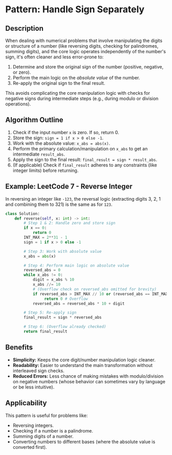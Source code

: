 # Pattern: Handle Sign Separately

## Description

When dealing with numerical problems that involve manipulating the digits or structure of a number (like reversing digits, checking for palindromes, summing digits), and the core logic operates independently of the number's sign, it's often cleaner and less error-prone to:

1.  Determine and store the original sign of the number (positive, negative, or zero).
2.  Perform the main logic on the *absolute value* of the number.
3.  Re-apply the original sign to the final result.

This avoids complicating the core manipulation logic with checks for negative signs during intermediate steps (e.g., during modulo or division operations).

## Algorithm Outline

1.  Check if the input number `x` is zero. If so, return 0.
2.  Store the sign: `sign = 1 if x > 0 else -1`.
3.  Work with the absolute value: `x_abs = abs(x)`.
4.  Perform the primary calculation/manipulation on `x_abs` to get an intermediate `result_abs`.
5.  Apply the sign to the final result: `final_result = sign * result_abs`.
6.  (If applicable) Check if `final_result` adheres to any constraints (like integer limits) before returning.

## Example: LeetCode 7 - Reverse Integer

In reversing an integer like `-123`, the reversal logic (extracting digits 3, 2, 1 and combining them to 321) is the same as for `123`.

```python
class Solution:
    def reverse(self, x: int) -> int:
        # Step 1 & 2: Handle zero and store sign
        if x == 0:
            return 0
        INT_MAX = 2**31 - 1
        sign = 1 if x > 0 else -1

        # Step 3: Work with absolute value
        x_abs = abs(x)

        # Step 4: Perform main logic on absolute value
        reversed_abs = 0
        while x_abs != 0:
            digit = x_abs % 10
            x_abs //= 10
            # (Overflow check on reversed_abs omitted for brevity)
            if reversed_abs > INT_MAX // 10 or (reversed_abs == INT_MAX // 10 and digit > 7):
                 return 0 # Overflow
            reversed_abs = reversed_abs * 10 + digit

        # Step 5: Re-apply sign
        final_result = sign * reversed_abs

        # Step 6: (Overflow already checked)
        return final_result
```

## Benefits

*   **Simplicity:** Keeps the core digit/number manipulation logic cleaner.
*   **Readability:** Easier to understand the main transformation without interleaved sign checks.
*   **Reduced Errors:** Less chance of making mistakes with modulo/division on negative numbers (whose behavior can sometimes vary by language or be less intuitive).

## Applicability

This pattern is useful for problems like:
*   Reversing integers.
*   Checking if a number is a palindrome.
*   Summing digits of a number.
*   Converting numbers to different bases (where the absolute value is converted first). 